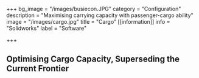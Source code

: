 +++
bg_image = "/images/busiecon.JPG"
category = "Configuration"
description = "Maximising carrying capacity with passenger-cargo ability"
image = "/images/cargo.jpg"
title = "Cargo"
[[information]]
info = "Solidworks"
label = "Software"

+++
## Optimising Cargo Capacity, Superseding the Current Frontier